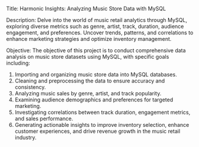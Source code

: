 Title: Harmonic Insights: Analyzing Music Store Data with MySQL

Description: Delve into the world of music retail analytics through MySQL, exploring diverse metrics such as genre, artist, track, duration, audience engagement, and preferences. Uncover trends, patterns, and correlations to enhance marketing strategies and optimize inventory management.

Objective: The objective of this project is to conduct comprehensive data analysis on music store datasets using MySQL, with specific goals including:
1. Importing and organizing music store data into MySQL databases.
2. Cleaning and preprocessing the data to ensure accuracy and consistency.
3. Analyzing music sales by genre, artist, and track popularity.
4. Examining audience demographics and preferences for targeted marketing.
5. Investigating correlations between track duration, engagement metrics, and sales performance.
6. Generating actionable insights to improve inventory selection, enhance customer experiences, and drive revenue growth in the music retail industry.
